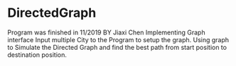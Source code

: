 # DirectedGraph
Program was finished in 11/2019
BY Jiaxi Chen
Implementing Graph interface
Input multiple City to the Program to setup the graph.
Using graph to Simulate the Directed Graph and find the best path from start position to destination position. 
